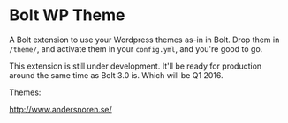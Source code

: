 Bolt WP Theme
==============

A Bolt extension to use your Wordpress themes as-in in Bolt. Drop them in `/theme/`, and
activate them in your `config.yml`, and you're good to go.

This extension is still under development. It'll be ready for production around the same
time as Bolt 3.0 is. Which will be Q1 2016.


Themes: 

http://www.andersnoren.se/
